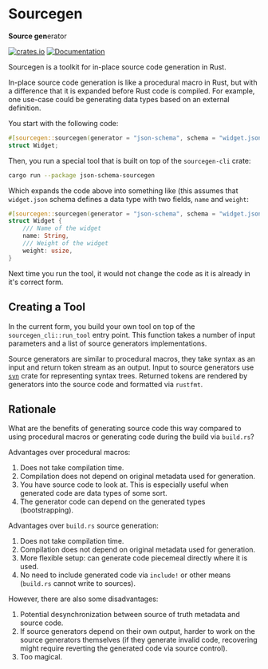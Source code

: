# Sourcegen

**Source gen**erator

[![crates.io][Crate Logo]][Crate]
[![Documentation][Doc Logo]][Doc]

Sourcegen is a toolkit for in-place source code generation in Rust.

In-place source code generation is like a procedural macro in Rust, but with a difference that it is expanded before
Rust code is compiled. For example, one use-case could be generating data types based on an external definition.

You start with the following code:

```rust
#[sourcegen::sourcegen(generator = "json-schema", schema = "widget.json")]
struct Widget;
```

Then, you run a special tool that is built on top of the `sourcegen-cli` crate:

```sh
cargo run --package json-schema-sourcegen
``` 

Which expands the code above into something like (this assumes that `widget.json` schema defines a data type with
two fields, `name` and `weight`:

```rust
#[sourcegen::sourcegen(generator = "json-schema", schema = "widget.json")]
struct Widget {
    /// Name of the widget
    name: String,
    /// Weight of the widget
    weight: usize,
}
```

Next time you run the tool, it would not change the code as it is already in it's correct form.

## Creating a Tool

In the current form, you build your own tool on top of the `sourcegen_cli::run_tool` entry point. This function takes
a number of input parameters and a list of source generators implementations.

Source generators are similar to procedural macros, they take syntax as an input and return token stream as an output.
Input to source generators use [`syn`](https://crates.io./crates/syn) crate for representing syntax trees. Returned tokens are
rendered by generators into the source code and formatted via `rustfmt`. 

## Rationale

What are the benefits of generating source code this way compared to using procedural macros or generating code during
the build via `build.rs`?

Advantages over procedural macros:

1. Does not take compilation time.
2. Compilation does not depend on original metadata used for generation.
3. You have source code to look at. This is especially useful when generated code are data types of some sort.
4. The generator code can depend on the generated types (bootstrapping). 

Advantages over `build.rs` source generation:

1. Does not take compilation time.
2. Compilation does not depend on original metadata used for generation.
3. More flexible setup: can generate code piecemeal directly where it is used.
4. No need to include generated code via `include!` or other means (`build.rs` cannot write to sources).

However, there are also some disadvantages:

1. Potential desynchronization between source of truth metadata and source code.
2. If source generators depend on their own output, harder to work on the source generators themselves (if they generate
invalid code, recovering might require reverting the generated code via source control). 
3. Too magical.

<!-- work in progress... -->

[Crate]: https://crates.io/crates/sourcegen-cli
[Crate Logo]: https://img.shields.io/crates/v/sourcegen-cli.svg

[Doc]: https://docs.rs/sourcegen-cli
[Doc Logo]: https://docs.rs/sourcegen-cli/badge.svg
